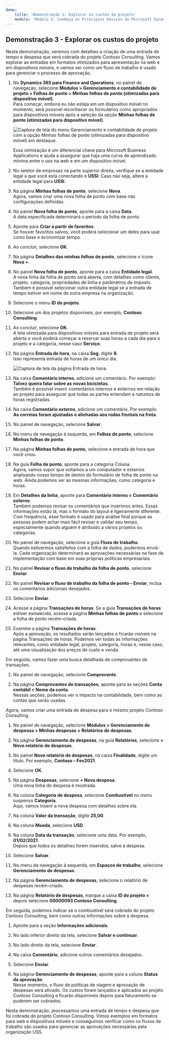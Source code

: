 ```yaml
---
demo:
    title: 'Demonstração 3: Explorar os custos do projeto'
    module: 'Módulo 5: Conheça os Princípios básicos do Microsoft Dynamics 365 Project Operations'
---
```


## Demonstração 3 - Explorar os custos do projeto

Nesta demonstração, veremos com detalhes a criação de uma entrada de tempo e despesa que será cobrada do projeto Contoso Consulting. Vamos explorar as entradas em formatos otimizados para apresentação na web e em dispositivos móveis, e vamos ver como um fluxo de trabalho é usado para gerenciar o processo de aprovação.

1. No **Dynamics 365 para Finance and Operations**, no painel de navegação, selecione **Módulos > Gerenciamento e contabilidade de projeto > Folhas de ponto > Minhas folhas de ponto (otimizadas para dispositivo móvel)**.  
    Para começar, embora eu não esteja em um dispositivo móvel no momento, será possível reconhecer os formulários como apropriados para dispositivos móveis após a seleção da opção **Minhas folhas de ponto (otimizadas para dispositivo móvel)**.

    ![Captura de tela do menu Gerenciamento e contabilidade de projeto com a opção Minhas folhas de ponto (otimizadas para dispositivo móvel) em destaque.](./media/projops_costs_1_select_my_timesheets.png)  

    Essa otimização é um diferencial chave para Microsoft Business Applications e ajuda a assegurar que haja uma curva de aprendizado mínima entre o uso na web e em um dispositivo móvel.

1. No seletor de empresas na parte superior direita, verifique se a entidade legal a que você está conectando é **USSI**. Caso não seja, altere a entidade legal para **USSI**.

1. Na página **Minhas folhas de ponto**, selecione **Nova**.  
    Agora, vamos criar uma nova folha de ponto com base nas configurações definidas.

1. No painel **Nova folha de ponto**, aponte para a caixa **Data**.  
    A data especificada determinará o período da folha de ponto.

1. Aponte para **Criar a partir de favoritos**.  
    Se houver favoritos salvos, você poderá selecionar um deles para usar como base e economizar tempo.

1. Ao concluir, selecione **OK**.

1. Na página **Detalhes das minhas folhas de ponto**, selecione o ícone **Nova +**.

1. No painel **Nova folha de ponto**, aponte para a caixa **Entidade legal**.  
    A nova linha da folha de ponto será aberta, com detalhes como cliente, projeto, categoria, propriedades de linha e parâmetros de imposto. Também é possível selecionar outra entidade legal se a entrada de tempo estiver em nome de outra empresa na organização.

1. Selecione o menu **ID do projeto**.

1. Selecione um dos projetos disponíveis, por exemplo, **Contoso Consulting**.

1. Ao concluir, selecione **OK**.  
    A tela otimizada para dispositivos móveis para entrada de projeto será aberta e você poderá começar a reservar suas horas a cada dia para o projeto e a categoria, nesse caso **Serviço**.

1. Na página **Entrada de hora**, na caixa **Seg**, digite **8**.  
    Isso representa entrada de horas de um único dia.

    ![Captura de tela da página Entrada de hora.](./media/projops_costs_2_mon_box.png)

1. Na caixa **Comentário interno**, adicione um comentário. Por exemplo: **Talvez queira falar sobre as novas bicicletas**.  
    Também é possível inserir comentários internos e externos em relação ao projeto para assegurar que todas as partes entendam a natureza de horas registradas.

1. Na caixa **Comentário externo**, adicione um comentário. Por exemplo: **As correias foram ajustadas e alinhadas aos rodas frontais na frota**.

1. No painel de navegação, selecione **Salvar**.

1. No menu de navegação à esquerda, em **Folhas de ponto**, selecione **Minhas folhas de ponto**.

1. Na página **Minhas folhas de ponto**, selecione a entrada de hora que você criou.

1. Na guia **Folha de ponto**, aponte para a categoria Coluna.  
    Agora, vamos supor que voltamos a um computador e estamos analisando nosso tempo de dentro do formulário de folha de ponto na web. Ainda podemos ver as mesmas informações, como categoria e horas.

1. Em **Detalhes da linha**, aponte para **Comentário interno** e **Comentário externo**.  
    Também podemos revisar os comentários que inserimos antes. Essas informações estão lá, mas o formato do layout é ligeiramente diferente. Com frequência, esse formato é usado para análise final porque as pessoas podem achar mais fácil revisar e validar seu tempo, especialmente quando alguém é atribuído a vários projetos ou categorias.

1. No painel de navegação, selecione a guia **Fluxo de trabalho**.  
    Quando estivermos satisfeitos com a folha de dados, podermos enviá-la. Cada organização determinará as aprovações necessárias na fase de implementação com base em suas próprias políticas empresariais.

1. No painel **Revisar o fluxo de trabalho da folha de ponto**, selecione **Enviar**.

1. No painel **Revisar o fluxo de trabalho da folha de ponto – Enviar**, inclua os comentários adicionais desejados.

1. Selecione **Enviar**.

1. Acesse a página **Transações de horas**. Se a guia **Transações de horas** estiver esmaecida, acesse a página **Minhas folhas de ponto** e selecione a folha de ponto recém-criada.

1. Examine a página **Transações de horas**.  
    Após a aprovação, os resultados serão lançados e ficarão visíveis na página Transações de horas. Podemos ver todas as informações relevantes, como entidade legal, projeto, categoria, horas e, nesse caso, até uma visualização dos preços de custo e venda.  

Em seguida, vamos fazer uma busca detalhada de comprovantes de transações.

1. No painel de navegação, selecione **Comprovante**.

1. Na página **Comprovantes de transações**, aponte para as seções **Conta contábil** e **Nome da conta**.  
    Nessas seções, podemos ver o impacto na contabilidade, bem como as contas que serão usadas.  

Agora, vamos criar uma entrada de despesa para o mesmo projeto Contoso Consulting.

1. No painel de navegação, selecione **Módulos > Gerenciamento de despesas > Minhas despesas > Relatórios de despesas**.

1. Na página **Gerenciamento de despesas**, na guia **Relatórios**, selecione **+ Novo relatório de despesas**.

1. No painel **Novo relatório de despesas**, na caixa **Finalidade**, digite um título. Por exemplo, **Contoso – Fev2021**.

1. Selecione **OK**.

1. Na página **Despesas**, selecione **+ Nova despesa**.  
Uma nova linha de despesa é mostrada.

1. Na coluna **Categoria de despesa**, selecione **Combustível** no menu suspenso **Categoria**.  
Aqui, vamos inserir a nova despesa com detalhes sobre ela.

1. Na coluna **Valor da transação**, digite **25,00**.

1. Na coluna **Moeda**, selecione **USD**.

1. Na coluna **Data da transação**, selecione uma data. Por exemplo, **01/02/2021**.  
    Depois que todos os detalhes forem inseridos, salve a despesa.

1. Selecione **Salvar**.

1. No menu de navegação à esquerda, em **Espaços de trabalho**, selecione **Gerenciamento de despesas**.

1. Na página **Gerenciamento de despesas**, selecione o relatório de despesas recém-criado.

1. Na página **Relatório de despesas**, marque a caixa **ID do projeto** e depois selecione **00000093 Contoso Consulting**.  

Em seguida, podemos indicar se o combustível será cobrado do projeto Contoso Consulting, bem como outras informações sobre a despesa.

1. Aponte para a seção **Informações adicionais**.

1. No lado inferior direito da tela, selecione **Salvar e continuar**.

1. No lado direito da tela, selecione **Enviar**.

1. Na caixa **Comentário**, adicione outros comentários desejados.

1. Selecione **Enviar**.

1. Na página **Gerenciamento de despesas**, aponte para a coluna **Status da aprovação**.  
    Nesse momento, o fluxo de políticas de viagem e aprovação de despesas será ativado. Os custos foram lançados e aplicados ao projeto Contoso Consulting e ficarão disponíveis depois para faturamento se puderem ser cobrados.

Nesta demonstração, processamos uma entrada de tempo e despesa que foi cobrada do projeto Contoso Consulting. Vimos exemplos em formatos para web e dispositivos móveis e conseguimos verificar como os fluxos de trabalho são usados para gerenciar as aprovações necessárias pela organização USS.
